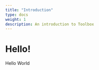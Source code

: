 ```yaml
---
title: "Introduction"
type: docs
weight: 1
description: An introduction to Toolbox 
---
```


# Hello! 

Hello World
